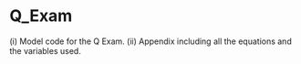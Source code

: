 # Q_Exam
(i) Model code for the Q Exam. (ii) Appendix including all the equations and the variables used.
